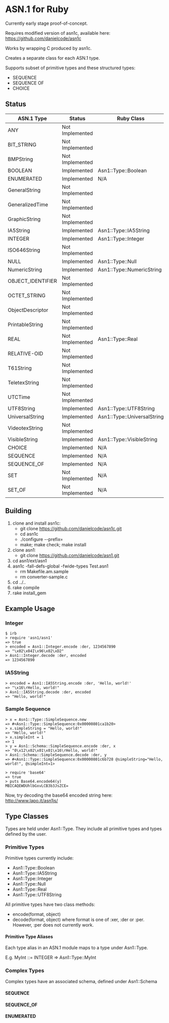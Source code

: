 ASN.1 for Ruby
==============

Currently early stage proof-of-concept.

Requires modified version of asn1c, available here:
https://github.com/danielcode/asn1c

Works by wrapping C produced by asn1c.

Creates a separate class for each ASN.1 type.

Supports subset of primitive types and these structured types:
* SEQUENCE
* SEQUENCE OF
* CHOICE




Status
------
| ASN.1 Type        | Status          | Ruby Class                  |
|-------------------|-----------------|-----------------------------|
| ANY               | Not Implemented |                             |
| BIT_STRING        | Not Implemented |                             |
| BMPString         | Not Implemented |                             |
| BOOLEAN           | Implemented     | Asn1::Type::Boolean         |
| ENUMERATED        | Implemented     | N/A                         |
| GeneralString     | Not Implemented |                             |
| GeneralizedTime   | Not Implemented |                             |
| GraphicString     | Not Implemented |                             |
| IA5String         | Implemented     | Asn1::Type::IA5String       |
| INTEGER           | Implemented     | Asn1::Type::Integer         |
| ISO646String      | Not Implemented |                             |
| NULL              | Implemented     | Asn1::Type::Null            |
| NumericString     | Implemented     | Asn1::Type::NumericString   |
| OBJECT_IDENTIFIER | Not Implemented |                             |
| OCTET_STRING      | Not Implemented |                             |
| ObjectDescriptor  | Not Implemented |                             |
| PrintableString   | Not Implemented |                             |
| REAL              | Not Implemented | Asn1::Type::Real            |
| RELATIVE-OID      | Not Implemented |                             |
| T61String         | Not Implemented |                             |
| TeletexString     | Not Implemented |                             |
| UTCTime           | Not Implemented |                             |
| UTF8String        | Implemented     | Asn1::Type::UTF8String      |
| UniversalString   | Implemented     | Asn1::Type::UniversalString |
| VideotexString    | Not Implemented |                             |
| VisibleString     | Implemented     | Asn1::Type::VisibleString   |
| CHOICE            | Implemented     | N/A                         |
| SEQUENCE          | Implemented     | N/A                         |
| SEQUENCE_OF       | Implemented     | N/A                         |
| SET               | Not Implemented | N/A                         |
| SET_OF            | Not Implemented | N/A                         |




Building
--------
1. clone and install asn1c:
   * git clone https://github.com/danielcode/asn1c.git
   * cd asn1c
   * ./configure --prefix=<some non-production path>
   * make; make check; make install
2. clone asn1:
   * git clone https://github.com/danielcode/asn1.git
3. cd asn1/ext/asn1
4. asn1c -fall-defs-global -fwide-types Test.asn1
   * rm Makefile.am.sample
   * rm converter-sample.c
5. cd ../..
6. rake compile
7. rake install_gem




Example Usage
-------------
### Integer
    $ irb
    > require 'asn1/asn1'
    => true
    > encoded = Asn1::Integer.encode :der, 1234567890
    => "\x02\x04I\x96\x02\xD2"
    > Asn1::Integer.decode :der, encoded
    => 1234567890

### IA5String
    > encoded = Asn1::IA5String.encode :der, 'Hello, world!'
    => "\x16\rHello, world!"
    > Asn1::IA5String.decode :der, encoded
    => "Hello, world!"

### Sample Sequence
    > x = Asn1::Type::SimpleSequence.new
    => #<Asn1::Type::SimpleSequence:0x00000801ca1b20>
    > x.simpleString = "Hello, world!"
    => "Hello, world!"
    > x.simpleInt = 1
    => 1
    > y = Asn1::Schema::SimpleSequence.encode :der, x
    => "0\x12\x02\x01\x01\x16\rHello, world!"
    > Asn1::Schema::SimpleSequence.decode :der, y
    => #<Asn1::Type::SimpleSequence:0x00000801c6b728 @simpleString="Hello, world!", @simpleInt=1>

    > require 'base64'
    => true
    > puts Base64.encode64(y)
    MBICAQEWDUhlbGxvLCB3b3JsZCE=

Now, try decoding the base64 encoded string here: http://www.lapo.it/asn1js/


Type Classes
------------
Types are held under Asn1::Type.  They include all primitive types and types defined by the user.

### Primitive Types
Primitive types currently include:
* Asn1::Type::Boolean
* Asn1::Type::IA5String
* Asn1::Type::Integer
* Asn1::Type::Null
* Asn1::Type::Real
* Asn1::Type::UTF8String

All primitive types  have two class methods:
* encode(format, object)
* decode(format, object)
where format is one of :xer, :der or :per.  However, :per does not currently work.

#### Primitive Type Aliases
Each type alias in an ASN.1 module maps to a type under Asn1::Type.

E.g. MyInt ::= INTEGER => Asn1::Type::MyInt

### Complex Types

Complex types have an associated schema, defined under Asn1::Schema

#### SEQUENCE

#### SEQUENCE_OF

#### ENUMERATED
